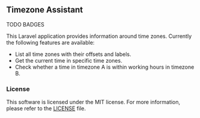 ## Timezone Assistant
TODO BADGES

This Laravel application provides information around time zones. Currently the following features are available:
- List all time zones with their offsets and labels.
- Get the current time in specific time zones.
- Check whether a time in timezone A is within working hours in timezone B.

### License
This software is licensed under the MIT license. For more information, please refer to the [LICENSE](LICENSE) file.
